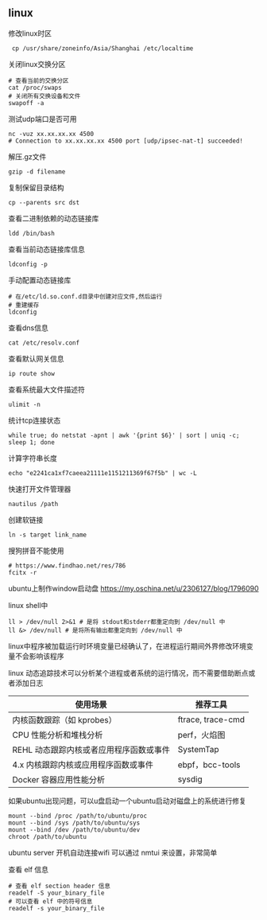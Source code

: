 ## linux

修改linux时区

```shell
 cp /usr/share/zoneinfo/Asia/Shanghai /etc/localtime
```

关闭linux交换分区

```shell
# 查看当前的交换分区
cat /proc/swaps
# 关闭所有交换设备和文件
swapoff -a
```

测试udp端口是否可用

```shell
nc -vuz xx.xx.xx.xx 4500
# Connection to xx.xx.xx.xx 4500 port [udp/ipsec-nat-t] succeeded!
```

解压.gz文件

```shell
gzip -d filename
```

复制保留目录结构

```shell
cp --parents src dst
```

查看二进制依赖的动态链接库

```shell
ldd /bin/bash
```

查看当前动态链接库信息

```shell
ldconfig -p
```

手动配置动态链接库
```shell
# 在/etc/ld.so.conf.d目录中创建对应文件,然后运行
# 重建缓存
ldconfig
```

查看dns信息

```shell
cat /etc/resolv.conf 
```

查看默认网关信息

```shell
ip route show
```

查看系统最大文件描述符

```shell
ulimit -n
```

统计tcp连接状态

```shell
while true; do netstat -apnt | awk '{print $6}' | sort | uniq -c; sleep 1; done
```

计算字符串长度

```shell
echo "e2241ca1xf7caeea21111e1151211369f67f5b" | wc -L
```

快速打开文件管理器

```shell
nautilus /path
```

创建软链接

```shell
ln -s target link_name
```

搜狗拼音不能使用

```shell
# https://www.findhao.net/res/786
fcitx -r
```

ubuntu上制作window启动盘
https://my.oschina.net/u/2306127/blog/1796090

linux shell中
```
ll > /dev/null 2>&1 # 是将 stdout和stderr都重定向到 /dev/null 中
ll &> /dev/null # 是将所有输出都重定向到 /dev/null 中
```
linux中程序被加载运行时环境变量已经确认了，在进程运行期间外界修改环境变量不会影响该程序

linux 动态追踪技术可以分析某个进程或者系统的运行情况，而不需要借助断点或者添加日志

| 使用场景 | 推荐工具 |
| ---- | ---- |
| 内核函数跟踪（如 kprobes）| ftrace, trace-cmd |
| CPU 性能分析和堆栈分析 | perf，火焰图 |
| REHL 动态跟踪内核或者应用程序函数或事件 | SystemTap |
| 4.x 内核跟踪内核或应用程序函数或事件 | ebpf，bcc-tools |
| Docker 容器应用性能分析 | sysdig |


如果ubuntu出现问题，可以u盘启动一个ubuntu启动对磁盘上的系统进行修复
```
mount --bind /proc /path/to/ubuntu/proc
mount --bind /sys /path/to/ubuntu/sys
mount --bind /dev /path/to/ubuntu/dev
chroot /path/to/ubuntu
```

ubuntu server 开机自动连接wifi 可以通过  nmtui 来设置，非常简单

查看 elf 信息

```
# 查看 elf section header 信息
readelf -S your_binary_file
# 可以查看 elf 中的符号信息
readelf -s your_binary_file
```

